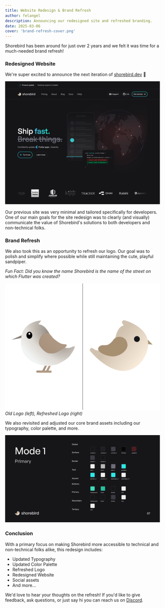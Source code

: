 ```yaml
---
title: Website Redesign & Brand Refresh
author: felangel
description: Announcing our redesigned site and refreshed branding.
date: 2025-03-06
cover: 'brand-refresh-cover.png'
---
```


Shorebird has been around for just over 2 years and we felt it was time for a
much-needed brand refresh!

### Redesigned Website

We're super excited to announce the next iteration of [shorebird.dev](https://shorebird.dev) 🥳

![New Site Design](../../assets/blog/brand-refresh/new-site-design.png)

Our previous site was very minimal and tailored specifically for developers. One
of our main goals for the site redesign was to clearly (and visually)
communicate the value of Shorebird's solutions to both developers and
non-technical folks.

### Brand Refresh

We also took this as an opportunity to refresh our logo. Our goal was to polish
and simplify where possible while still maintaining the cute, playful sandpiper.

_Fun Fact: Did you know the name Shorebird is the name of the street on which Flutter was created?_

![Refreshed Logo](../../assets/blog/brand-refresh/refreshed-logo.png)
_Old Logo (left), Refreshed Logo (right)_

We also revisited and adjusted our core brand assets including our typography,
color palette, and more.

![Color Palette](../../assets/blog/brand-refresh/color-palette.png)

### Conclusion

With a primary focus on making Shorebird more accessible to technical and
non-technical folks alike, this redesign includes:

- Updated Typography
- Updated Color Palette
- Refreshed Logo
- Redesigned Website
- Social assets
- And more...

We'd love to hear your thoughts on the refresh! If you'd like to give feedback,
ask questions, or just say hi you can reach us on
[Discord](https://discord.gg/shorebird).

